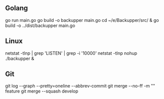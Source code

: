## Golang
go run main.go
go build -o backupper main.go
cd ~/e/Backupper/src/ & go build -o ../dist/backupper main.go

## Linux
netstat -tlnp | grep 'LISTEN' | grep -i '10000'
netstat -tlnp
nohup ./backupper &

## Git
git log --graph --pretty=oneline --abbrev-commit
git merge --no-ff -m "" feature
git merge --squash develop
